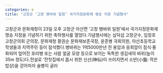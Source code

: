```yaml
---
categories: e
title: "고창군 ‘고창 병바위 일원’ 국가지정문화재 명승 지정 기념행사"
---
```

고창군과 문화재청이 23일 오후 고창군 아산면 ‘고창 병바위 일원’에서 국가지정문화재 명승 지정을 기념하기 위한 축하행사를 열었다.기념행사에는 심덕섭 고창군수, 임정호 고창군의회 군의장, 문화재청 황권순 문화재보존국장, 윤준병 국회의원, 아산초등학교 학생들과 지역주민 등이 참석했다.병바위는 1억5000만년 전 용암과 응회암이 침식·풍화되어 엎어진 호리병 또는 사람 얼굴 모양 등으로 보이는 독특한 생김새의 바위(높이 35m 정도)다.전설로 ‘잔칫집에서 몹시 취한 신선(神仙)이 쓰러지면서 소반(小盤: 작은 밥상)을 걷어차자 술병이 굴러